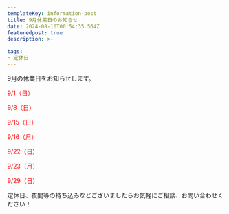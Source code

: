 ```yaml
---
templateKey: information-post
title: 9月休業日のお知らせ
date: 2024-08-10T00:54:35.564Z
featuredpost: true
description: >-

tags:
- 定休日
---
```


9月の休業日をお知らせします。

<span style="color: red;">9/1（日）</span>

<span style="color: red;">9/8（日）</span>

<span style="color: red;">9/15（日）</span>

<span style="color: red;">9/16（月）</span>

<span style="color: red;">9/22（日）</span>

<span style="color: red;">9/23（月）</span>

<span style="color: red;">9/29（日）</span>



定休日、夜間等の持ち込みなどございましたらお気軽にご相談、お問い合わせください！

